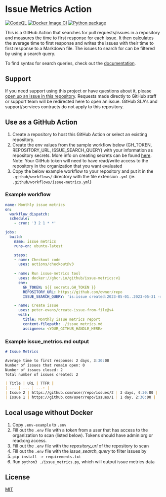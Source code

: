 # Issue Metrics Action

[![CodeQL](https://github.com/github/issue-metrics/actions/workflows/codeql-analysis.yml/badge.svg)](https://github.com/github/issue-metrics/actions/workflows/codeql-analysis.yml) [![Docker Image CI](https://github.com/github/issue-metrics/actions/workflows/docker-image.yml/badge.svg)](https://github.com/github/issue-metrics/actions/workflows/docker-image.yml) [![Python package](https://github.com/github/issue-metrics/actions/workflows/python-package.yml/badge.svg)](https://github.com/github/issue-metrics/actions/workflows/python-package.yml)

This is a GitHub Action that searches for pull requests/issues in a repository and measures
the time to first response for each issue. It then calculates the average time
to first response and writes the issues with their time to first response to a
Markdown file. The issues to search for can be filtered by using a search query.

To find syntax for search queries, check out the [documentation](https://docs.github.com/en/issues/tracking-your-work-with-issues/filtering-and-searching-issues-and-pull-requests).

## Support

If you need support using this project or have questions about it, please [open up an issue in this repository](https://github.com/github/issue-metrics/issues). Requests made directly to GitHub staff or support team will be redirected here to open an issue. GitHub SLA's and support/services contracts do not apply to this repository.

## Use as a GitHub Action

1. Create a repository to host this GitHub Action or select an existing repository.
1. Create the env values from the sample workflow below (GH_TOKEN, REPOSITORY_URL, ISSUE_SEARCH_QUERY) with your information as repository secrets. More info on creating secrets can be found [here](https://docs.github.com/en/actions/security-guides/encrypted-secrets).
Note: Your GitHub token will need to have read/write access to the repository in the organization that you want evaluated
1. Copy the below example workflow to your repository and put it in the `.github/workflows/` directory with the file extension `.yml` (ie. `.github/workflows/issue-metrics.yml`)

### Example workflow

```yaml
name: Monthly issue metrics
on:
  workflow_dispatch:
  schedule:
    - cron: '3 2 1 * *'

jobs:
  build:
    name: issue metrics
    runs-on: ubuntu-latest

    steps:
    - name: Checkout code
      uses: actions/checkout@v3
    
    - name: Run issue-metrics tool
      uses: docker://ghcr.io/github/issue-metrics:v1
      env:
        GH_TOKEN: ${{ secrets.GH_TOKEN }}
        REPOSITORY_URL: https://github.com/owner/repo
        ISSUE_SEARCH_QUERY: 'is:issue created:2023-05-01..2023-05-31 -reason:"not planned"'

    - name: Create issue
      uses: peter-evans/create-issue-from-file@v4
      with:
        title: Monthly issue metrics report
        content-filepath: ./issue_metrics.md
        assignees: <YOUR_GITHUB_HANDLE_HERE>

```

### Example issue_metrics.md output

```markdown
# Issue Metrics

Average time to first response: 2 days, 3:30:00
Number of issues that remain open: 0
Number of issues closed: 2
Total number of issues created: 2

| Title | URL | TTFR |
| --- | --- | ---: |
| Issue 2 | https://github.com/user/repo/issues/2 | 3 days, 4:30:00 |
| Issue 1 | https://github.com/user/repo/issues/1 | 1 day, 2:30:00 |

```

## Local usage without Docker

1. Copy `.env-example` to `.env`
1. Fill out the `.env` file with a _token_ from a user that has access to the organization to scan (listed below). Tokens should have admin:org or read:org access.
1. Fill out the `.env` file with the _repository_url_ of the repository to scan
1. Fill out the `.env` file with the _issue_search_query_ to filter issues by
1. `pip install -r requirements.txt`
1. Run `python3 ./issue_metrics.py`, which will output issue metrics data

## License

[MIT](LICENSE)

